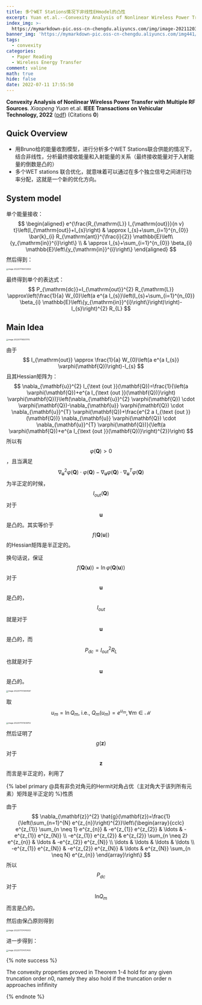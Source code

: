 ```yaml
---
title: 多个WET Stations情况下非线性EHmodel的凸性
excerpt: Yuan et.al.--Convexity Analysis of Nonlinear Wireless Power Transfer with Multiple RF Sources
index_img: >-
  https://mymarkdown-pic.oss-cn-chengdu.aliyuncs.com/img/image-20211203212547096.png
banner_img: 'https://mymarkdown-pic.oss-cn-chengdu.aliyuncs.com/img441/1638523690670.jpg'
tags:
  - convexity
categories:
  - Paper Reading
  - Wireless Energy Transfer
comment: valine
math: true
hide: false
date: 2022-07-11 17:55:50
---
```


**Convexity Analysis of Nonlinear Wireless Power Transfer with Multiple RF Sources**.  *Xiaopeng Yuan* et.al.  **IEEE Transactions on Vehicular Technology, 2022**  ([pdf](https://ieeexplore.ieee.org/document/9808171))  (Citations **0**)

## Quick Overview

- 用Bruno给的能量收割模型，进行分析多个WET Stations联合供能的情况下，结合非线性，分析最终接收能量和入射能量的关系（最终接收能量对于入射能量的倒数是凸的）
- 多个WET stations 联合优化，就意味着可以通过在多个独立信号之间进行功率分配，这就是一个新的优化方向。

## System model

单个能量接收：
$$
\begin{aligned}
e^{\frac{R_{\mathrm{L}} I_{\mathrm{out}}}{n v} t}\left(I_{\mathrm{out}}+I_{s}\right) & \approx I_{s}+\sum_{i=1}^{n_{0}} \bar{k}_{i} R_{\mathrm{ant}}^{\frac{i}{2}} \mathbb{E}\left\{y_{\mathrm{in}}^{i}\right\} \\
& \approx I_{s}+\sum_{i=1}^{n_{0}} \beta_{i} \mathbb{E}\left\{y_{\mathrm{in}}^{i}\right\}
\end{aligned}
$$
然后得到：

<img src="https://mymarkdown-pic.oss-cn-chengdu.aliyuncs.com/img441/image-20220711164729354.png" alt="image-20220711164729354" style="zoom:33%;" />

最终得到单个的表达式：
$$
P_{\mathrm{dc}}=I_{\mathrm{out}}^{2} R_{\mathrm{L}} \approx\left(\frac{1}{a} W_{0}\left(a e^{a I_{s}}\left(I_{s}+\sum_{i=1}^{n_{0}} \beta_{i} \mathbb{E}\left\{y_{\mathrm{in}}^{i}\right\}\right)\right)-I_{s}\right)^{2} R_{L}
$$

## Main Idea

<img src="https://mymarkdown-pic.oss-cn-chengdu.aliyuncs.com/img441/image-20220711165511715.png" alt="image-20220711165511715" style="zoom:33%;" />



由于
$$
I_{\mathrm{out}} \approx \frac{1}{a} W_{0}\left(a e^{a I_{s}} \varphi(\mathbf{Q})\right)-I_{s}
$$
且其Hessian矩阵为：
$$
\nabla_{\mathbf{u}}^{2} I_{\text {out }}(\mathbf{Q})=\frac{1}{\left(a \varphi(\mathbf{Q})+e^{a I_{\text {out }}(\mathbf{Q})}\right) \varphi(\mathbf{Q})}\left(\nabla_{\mathbf{u}}^{2} \varphi(\mathbf{Q}) \cdot \varphi(\mathbf{Q})-\nabla_{\mathbf{u}} \varphi(\mathbf{Q}) \cdot \nabla_{\mathbf{u}}^{T} \varphi(\mathbf{Q})+\frac{e^{2 a I_{\text {out }}(\mathbf{Q})} \nabla_{\mathbf{u}} \varphi(\mathbf{Q}) \cdot \nabla_{\mathbf{u}}^{T} \varphi(\mathbf{Q})}{\left(a \varphi(\mathbf{Q})+e^{a I_{\text {out }}(\mathbf{Q})}\right)^{2}}\right)
$$
所以有$$\varphi(\mathbf{Q})>0$$，且当满足
$$
\nabla_{\mathbf{u}}^{2} \varphi(\mathbf{Q}) \cdot \varphi(\mathbf{Q})-\nabla_{\mathbf{u}} \varphi(\mathbf{Q}) \cdot \nabla_{\mathbf{u}}^{T} \varphi(\mathbf{Q})
$$
为半正定的时候，$$I_{out}(\mathbf{Q})$$对于$$\textbf{u}$$是凸的。其实等价于$$f(\mathbf{Q}(\mathbf{u}))$$的Hessian矩阵是半正定的。

换句话说，保证$$f(\mathbf{Q}(\mathbf{u}))=\ln \varphi(\mathbf{Q}(\mathbf{u}))$$对于$$\mathbf{u}$$是凸的，$$I_{out}$$就是对于$$\mathbf{u}$$是凸的，而$$P_{dc}=I^2_{out}R_L$$也就是对于$$\mathbf{u}$$是凸的。



<img src="https://mymarkdown-pic.oss-cn-chengdu.aliyuncs.com/img441/image-20220711172804587.png" alt="image-20220711172804587" style="zoom:33%;" />

取$$u_{m}=\ln Q_{m} \text {, i.e., } Q_{m}\left(u_{m}\right)=e^{u_{m}}, \forall m \in \mathcal{M}$$

<img src="https://mymarkdown-pic.oss-cn-chengdu.aliyuncs.com/img441/image-20220711173039702.png" alt="image-20220711173039702" style="zoom:33%;" />

然后证明了$$g(\mathbf{z})$$对于$$\mathbf{z}$$而言是半正定的，利用了

{% label primary @具有非负对角元的Hermit对角占优（主对角大于该列所有元素）矩阵是半正定的 %}性质

由于
$$
\nabla_{\mathbf{z}}^{2} \hat{g}(\mathbf{z})=\frac{1}{\left(\sum_{n=1}^{N} e^{z_{n}}\right)^{2}}\left\{\begin{array}{cclc}
e^{z_{1}} \sum_{n \neq 1} e^{z_{n}} & -e^{z_{1}} e^{z_{2}} & \ldots & -e^{z_{1}} e^{z_{N}} \\
-e^{z_{1}} e^{z_{2}} & e^{z_{2}} \sum_{n \neq 2} e^{z_{n}} & \ldots & -e^{z_{2}} e^{z_{N}} \\
\ldots & \ldots & \ldots & \ldots \\
-e^{z_{1}} e^{z_{N}} & -e^{z_{2}} e^{z_{N}} & \ldots & e^{z_{N}} \sum_{n \neq N} e^{z_{n}}
\end{array}\right\}
$$
所以$$P_{dc}$$对于$$\text{ln}Q_m$$而言是凸的。



然后由保凸原则得到

<img src="https://mymarkdown-pic.oss-cn-chengdu.aliyuncs.com/img441/image-20220711174745003.png" alt="image-20220711174745003" style="zoom:33%;" />

进一步得到：

<img src="https://mymarkdown-pic.oss-cn-chengdu.aliyuncs.com/img441/image-20220711174757400.png" alt="image-20220711174757400" style="zoom:33%;" />



{% note success %}

The convexity properties proved in Theorem 1-4 hold for any given truncation order *n*0, namely they also hold if the truncation order n approaches infifinity

{% endnote %}

